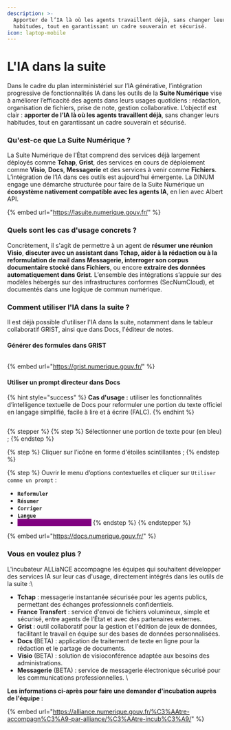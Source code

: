 ```yaml
---
description: >-
  Apporter de l’IA là où les agents travaillent déjà, sans changer leurs
  habitudes, tout en garantissant un cadre souverain et sécurisé.
icon: laptop-mobile
---
```


# L'IA dans la suite

Dans le cadre du plan interministériel sur l’IA générative, l’intégration progressive de fonctionnalités IA dans les outils de la **Suite Numérique** vise à améliorer l’efficacité des agents dans leurs usages quotidiens : rédaction, organisation de fichiers, prise de note, gestion collaborative. L’objectif est clair : **apporter de l’IA là où les agents travaillent déjà**, sans changer leurs habitudes, tout en garantissant un cadre souverain et sécurisé.



### Qu'est-ce que La Suite Numérique ?&#x20;

La Suite Numérique de l’État comprend des services déjà largement déployés comme **Tchap**, **Grist**, des services en cours de déploiement comme **Visio**, **Docs**, **Messagerie** et des services à venir comme **Fichiers**. L’intégration de l’IA dans ces outils est aujourd’hui émergente. La DINUM engage une démarche structurée pour faire de la Suite Numérique un **écosystème nativement compatible avec les agents IA**, en lien avec Albert API.

{% embed url="https://lasuite.numerique.gouv.fr/" %}

### Quels sont les cas d'usage concrets ?

Concrètement, il s'agit de permettre à un agent de **résumer une réunion Visio**, **discuter avec un assistant dans Tchap, aider à la rédaction ou à la reformulation de mail dans Messagerie, interroger son corpus documentaire stocké dans Fichiers**, ou encore **extraire des données automatiquement dans Grist**. L’ensemble des intégrations s’appuie sur des modèles hébergés sur des infrastructures conformes (SecNumCloud), et documentés dans une logique de commun numérique.



### Comment utiliser l'IA dans la suite ?&#x20;

Il est déjà possible d'utiliser l'IA dans la suite, notamment dans le tableur collaboratif GRIST, ainsi que dans Docs, l'éditeur de notes.&#x20;

#### Générer des formules dans GRIST



<figure><img src="https://lh7-rt.googleusercontent.com/slidesz/AGV_vUdgG-k4v4vOj4-GuY6qnGG0zoIt0lBMPTN7NxEllQsyXGuhntzthpXeYaPcZ0w3R0NMvziKnI-uCXCsifz9Dfiy87AuDCZtdpPw7CssntfuVuZUUprX-FpylFj4hyFnKphCe-M_mg=s2048?key=_B7B0aumyWbnXs-0AXswqZsn" alt=""><figcaption></figcaption></figure>

{% embed url="https://grist.numerique.gouv.fr/" %}

#### Utiliser un prompt directeur dans Docs&#x20;

{% hint style="success" %}
**Cas d'usage :** utiliser les fonctionnalités d’intelligence textuelle de Docs pour reformuler une portion du texte officiel en langage simplifié, facile à lire et à écrire (FALC).&#x20;
{% endhint %}

<figure><img src="https://lh7-rt.googleusercontent.com/slidesz/AGV_vUcLHGdMrVFxJkfFCP7aIMZJf5IVMWy35EUYCV21ZS9m5UTc_vBxqqUiDgZzdpY-iQRuGub75ojRw3aW2OoHv_oz7hxUnClIQIPH2oe4UW149EzWGqgkPdOLdwc-ahgRKYKLKMEZ5A=s2048?key=_B7B0aumyWbnXs-0AXswqZsn" alt=""><figcaption></figcaption></figure>

{% stepper %}
{% step %}
Sélectionner une portion de texte pour  (en bleu) ;
{% endstep %}

{% step %}
Cliquer sur l’icône en forme d'étoiles scintillantes ;
{% endstep %}

{% step %}
Ouvrir le menu d’options contextuelles et cliquer sur `Utiliser comme un prompt` :

* **`Reformuler`**
* **`Résumer`**
* **`Corriger`**
* **`Langue`**
* <mark style="color:purple;background-color:purple;">**`Utiliser comme un prompt`**</mark>
{% endstep %}
{% endstepper %}

{% embed url="https://docs.numerique.gouv.fr/" %}

### Vous en voulez plus ?&#x20;

L'incubateur ALLiaNCE accompagne les équipes qui souhaitent développer des services IA sur leur cas d'usage, directement intégrés dans les outils de la suite :\


* **Tchap** : messagerie instantanée sécurisée pour les agents publics, permettant des échanges professionnels confidentiels.&#x20;
* **France Transfert** : service d'envoi de fichiers volumineux, simple et sécurisé, entre agents de l’État et avec des partenaires externes.&#x20;
* **Grist** : outil collaboratif pour la gestion et l'édition de jeux de données, facilitant le travail en équipe sur des bases de données personnalisées.&#x20;
* **Docs** (BETA) : application de traitement de texte en ligne pour la rédaction et le partage de documents.
* **Visio** (BETA) : solution de visioconférence adaptée aux besoins des administrations.
* **Messagerie** (BETA) : service de messagerie électronique sécurisé pour les communications professionnelles. \


**Les informations ci-après pour faire une demander d'incubation auprès de l'équipe :**&#x20;

{% embed url="https://alliance.numerique.gouv.fr/%C3%AAtre-accompagn%C3%A9-par-alliance/%C3%AAtre-incub%C3%A9/" %}

